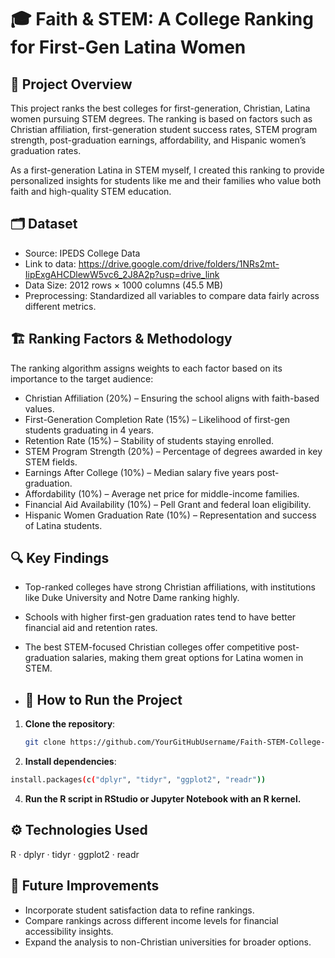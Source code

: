 # 🎓 Faith & STEM: A College Ranking for First-Gen Latina Women

## 📌 Project Overview
This project ranks the best colleges for first-generation, Christian, Latina women pursuing STEM degrees. The ranking is based on factors such as Christian affiliation, first-generation student success rates, STEM program strength, post-graduation earnings, affordability, and Hispanic women’s graduation rates.

As a first-generation Latina in STEM myself, I created this ranking to provide personalized insights for students like me and their families who value both faith and high-quality STEM education.

## 🗂️ Dataset

- Source: IPEDS College Data
- Link to data: https://drive.google.com/drive/folders/1NRs2mt-IipExgAHCDlewW5vc6_2J8A2p?usp=drive_link
- Data Size: 2012 rows × 1000 columns (45.5 MB)
- Preprocessing: Standardized all variables to compare data fairly across different metrics.
  
## 🏗️ Ranking Factors & Methodology
The ranking algorithm assigns weights to each factor based on its importance to the target audience:

- Christian Affiliation (20%) – Ensuring the school aligns with faith-based values.
- First-Generation Completion Rate (15%) – Likelihood of first-gen students graduating in 4 years.
- Retention Rate (15%) – Stability of students staying enrolled.
- STEM Program Strength (20%) – Percentage of degrees awarded in key STEM fields.
- Earnings After College (10%) – Median salary five years post-graduation.
- Affordability (10%) – Average net price for middle-income families.
- Financial Aid Availability (10%) – Pell Grant and federal loan eligibility.
- Hispanic Women Graduation Rate (10%) – Representation and success of Latina students.

## 🔍 Key Findings
- Top-ranked colleges have strong Christian affiliations, with institutions like Duke University and Notre Dame ranking highly.
- Schools with higher first-gen graduation rates tend to have better financial aid and retention rates.
- The best STEM-focused Christian colleges offer competitive post-graduation salaries, making them great options for Latina women in STEM.

- ## 🚀 How to Run the Project  

1. **Clone the repository**:  
   ```sh
   git clone https://github.com/YourGitHubUsername/Faith-STEM-College-Rankings.git
   
2. **Install dependencies**:

 ```sh
install.packages(c("dplyr", "tidyr", "ggplot2", "readr"))
 ```

4. **Run the R script in RStudio or Jupyter Notebook with an R kernel.**

## ⚙️ Technologies Used
R · dplyr · tidyr · ggplot2 · readr

## 📌 Future Improvements
- Incorporate student satisfaction data to refine rankings.
- Compare rankings across different income levels for financial accessibility insights.
- Expand the analysis to non-Christian universities for broader options.
